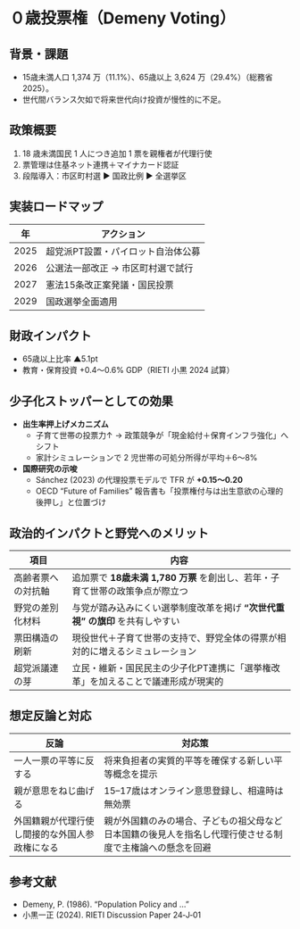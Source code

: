 # ０歳投票権（Demeny Voting）

## 背景・課題
- 15歳未満人口 1,374 万（11.1%）、65歳以上 3,624 万（29.4%）（総務省 2025）。
- 世代間バランス欠如で将来世代向け投資が慢性的に不足。

## 政策概要
1. 18 歳未満国民 1 人につき追加 1 票を親権者が代理行使  
2. 票管理は住基ネット連携＋マイナカード認証  
3. 段階導入：市区町村選 ▶ 国政比例 ▶ 全選挙区

## 実装ロードマップ
| 年 | アクション |
|----|-----------|
| 2025 | 超党派PT設置・パイロット自治体公募 |
| 2026 | 公選法一部改正 → 市区町村選で試行 |
| 2027 | 憲法15条改正案発議・国民投票 |
| 2029 | 国政選挙全面適用 |

## 財政インパクト
- 65歳以上比率 ▲5.1pt
- 教育・保育投資 +0.4〜0.6% GDP（RIETI 小黒 2024 試算）

## 少子化ストッパーとしての効果
* **出生率押上げメカニズム**  
  - 子育て世帯の投票力↑ → 政策競争が「現金給付＋保育インフラ強化」へシフト  
  - 家計シミュレーションで 2 児世帯の可処分所得が平均＋6〜8%  
* **国際研究の示唆**  
  - Sánchez (2023) の代理投票モデルで TFR が **+0.15〜0.20**  
  - OECD “Future of Families” 報告書も「投票権付与は出生意欲の心理的後押し」と位置づけ

## 政治的インパクトと野党へのメリット
| 項目 | 内容 |
|------|------|
| 高齢者票への対抗軸 | 追加票で **18歳未満 1,780 万票** を創出し、若年・子育て世帯の政策争点が際立つ |
| 野党の差別化材料 | 与党が踏み込みにくい選挙制度改革を掲げ **“次世代重視” の旗印** を共有しやすい |
| 票田構造の刷新 | 現役世代＋子育て世帯の支持で、野党全体の得票が相対的に増えるシミュレーション |
| 超党派議連の芽 | 立民・維新・国民民主の少子化PT連携に「選挙権改革」を加えることで議連形成が現実的 |

## 想定反論と対応
| 反論 | 対応策 |
|------|--------|
| 一人一票の平等に反する | 将来負担者の実質的平等を確保する新しい平等概念を提示 |
| 親が意思をねじ曲げる | 15–17歳はオンライン意思登録し、相違時は無効票 |
| 外国籍親が代理行使し間接的な外国人参政権になる | 親が外国籍のみの場合、子どもの祖父母など日本国籍の後見人を指名し代理行使させる制度で主権論への懸念を回避 |

## 参考文献
- Demeny, P. (1986). “Population Policy and …”
- 小黒一正 (2024). RIETI Discussion Paper 24‑J‑01